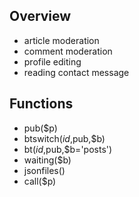 ## Overview

- article moderation
- comment moderation
- profile editing
- reading contact message

## Functions

- pub($p)
- btswitch($id,$pub,$b)
- bt($id,$pub,$b='posts')
- waiting($b)
- jsonfiles()
- call($p)
